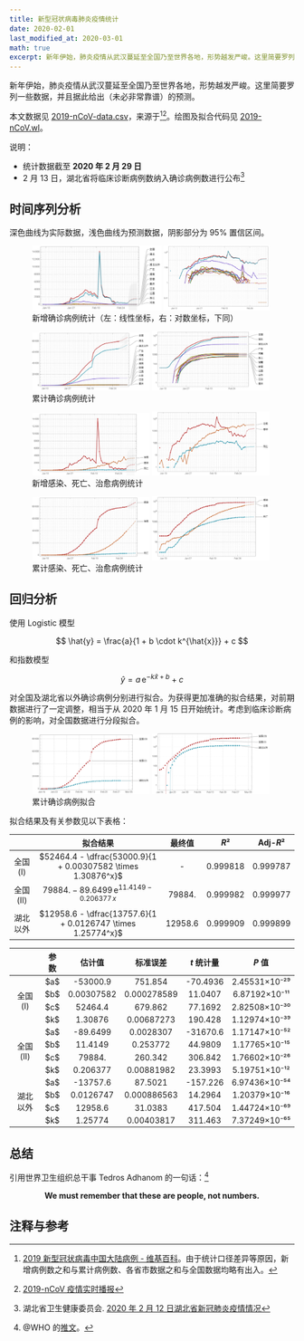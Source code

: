 ```yaml
---
title: 新型冠状病毒肺炎疫情统计
date: 2020-02-01
last_modified_at: 2020-03-01
math: true
excerpt: 新年伊始，肺炎疫情从武汉蔓延至全国乃至世界各地，形势越发严峻。这里简要罗列一些数据，并且据此给出（未必非常靠谱）的预测。
---
```


新年伊始，肺炎疫情从武汉蔓延至全国乃至世界各地，形势越发严峻。这里简要罗列一些数据，并且据此给出（未必非常靠谱）的预测。

本文数据见 [2019-nCoV-data.csv](https://github.com/stone-zeng/stone-zeng.github.io/blob/main/src/wuhan-coronavirus/2019-nCoV-data.csv)，来源于[^2019-nCoV-wiki][^2019-nCoV-tg]。绘图及拟合代码见 [2019-nCoV.wl](https://github.com/stone-zeng/stone-zeng.github.io/blob/main/src/wuhan-coronavirus/2019-nCoV.wl)。

[^2019-nCoV-wiki]: [2019 新型冠状病毒中国大陆病例 - 维基百科](https://zh.wikipedia.org/wiki/2019新型冠状病毒中国大陆病例)。由于统计口径差异等原因，新增病例数之和与累计病例数、各省市数据之和与全国数据均略有出入。
[^2019-nCoV-tg]: [2019-nCoV 疫情实时播报](https://t.me/nCoV2019)

说明：

- 统计数据截至 **2020 年 2 月 29 日**
- 2 月 13 日，湖北省将临床诊断病例数纳入确诊病例数进行公布[^hubei-02-13]

[^hubei-02-13]: 湖北省卫生健康委员会. [2020 年 2 月 12 日湖北省新冠肺炎疫情情况](https://wjw.hubei.gov.cn/bmdt/ztzl/fkxxgzbdgrfyyq/xxfb/202002/t20200213_2025580.shtml)

## 时间序列分析

深色曲线为实际数据，浅色曲线为预测数据，阴影部分为 95% 置信区间。

<figure>
  <img src="../images/wuhan-coronavirus/2019-nCoV-new.svg" alt="2019-nCoV-new" style="width: 54%;" class="invert">
  <img src="../images/wuhan-coronavirus/2019-nCoV-new-log.svg" alt="2019-nCoV-new-log" style="width: 44%;" class="invert">
  <figcaption>新增确诊病例统计（左：线性坐标，右：对数坐标，下同）</figcaption>
</figure>

<figure>
  <img src="../images/wuhan-coronavirus/2019-nCoV-total.svg" alt="2019-nCoV-total" style="width: 49%;" class="invert">
  <img src="../images/wuhan-coronavirus/2019-nCoV-total-log.svg" alt="2019-nCoV-total-log" style="width: 49%;" class="invert">
  <figcaption>累计确诊病例统计</figcaption>
</figure>

<figure>
  <img src="../images/wuhan-coronavirus/2019-nCoV-new-death-recovered.svg" alt="2019-nCoV-new-death-recovered" style="width: 49%;" class="invert">
  <img src="../images/wuhan-coronavirus/2019-nCoV-new-death-recovered-log.svg" alt="2019-nCoV-new-death-recovered-log" style="width: 49%;" class="invert">
  <figcaption>新增感染、死亡、治愈病例统计</figcaption>
</figure>

<figure>
  <img src="../images/wuhan-coronavirus/2019-nCoV-death-recovered.svg" alt="2019-nCoV-death-recovered" style="width: 49%;" class="invert">
  <img src="../images/wuhan-coronavirus/2019-nCoV-death-recovered-log.svg" alt="2019-nCoV-death-recovered-log" style="width: 49%;" class="invert">
  <figcaption>累计感染、死亡、治愈病例统计</figcaption>
</figure>

## 回归分析

使用 Logistic 模型

$$
\hat{y} = \frac{a}{1 + b \cdot k^{\hat{x}}} + c
$$

和指数模型

$$
\hat{y} = a \, \mathrm{e}^{-k\hat{x} + b} + c
$$

对全国及湖北省以外确诊病例分别进行拟合。为获得更加准确的拟合结果，对前期数据进行了一定调整，相当于从 2020 年 1 月 15 日开始统计。考虑到临床诊断病例的影响，对全国数据进行分段拟合。

<figure>
  <img src="../images/wuhan-coronavirus/2019-nCoV-regression.svg" alt="2019-nCoV-regression" style="width: 49%;" class="invert">
  <img src="../images/wuhan-coronavirus/2019-nCoV-regression-log.svg" alt="2019-nCoV-regression-log" style="width: 49%;" class="invert">
  <figcaption>累计确诊病例拟合</figcaption>
</figure>

拟合结果及有关参数见以下表格：

<!-- {:style="width: 100%;"} -->
|           | 拟合结果                                                     | 最终值  | *R*²     | Adj-*R*² |
|:---------:|:------------------------------------------------------------:|:-------:|:--------:|:--------:|
| 全国 (I)  | $52464.4 - \dfrac{53000.9}{1 + 0.00307582 \times 1.30876^x}$ | -       | 0.999818 | 0.999787 |
| 全国 (II) | $79884. - 89.6499 \, \mathrm{e}^{11.4149 - 0.206377 \, x}$   | 79884.  | 0.999982 | 0.999977 |
| 湖北以外  | $12958.6 - \dfrac{13757.6}{1 + 0.0126747 \times 1.25774^x}$  | 12958.6 | 0.999909 | 0.999899 |

<table style="width: 100%; text-align: center;">
  <thead>
    <tr>
      <th></th><th>参数</th><th>估计值</th><th>标准误差</th><th><em>t</em> 统计量</th><th><em>P</em> 值</th>
    </tr>
  </thead>
  <tbody>
    <tr>
      <td rowspan="4">全国 (I)</td>
      <td>$a$</td><td>-53000.9</td><td>751.854</td><td>-70.4936</td><td>2.45531×10⁻²⁹</td>
    </tr>
    <tr>
      <td>$b$</td><td>0.00307582</td><td>0.000278589</td><td>11.0407</td><td>6.87192×10⁻¹¹</td>
    </tr>
    <tr>
      <td>$c$</td><td>52464.4</td><td>679.862</td><td>77.1692</td><td>2.82508×10⁻³⁰</td>
    </tr>
    <tr>
      <td>$k$</td><td>1.30876</td><td>0.00687273</td><td>190.428</td><td>1.12974×10⁻³⁹</td>
    </tr>
    <tr>
      <td rowspan="4">全国 (II)</td>
      <td>$a$</td><td>-89.6499</td><td>0.0028307</td><td>-31670.6</td><td>1.17147×10⁻⁵²</td>
    </tr>
    <tr>
      <td>$b$</td><td>11.4149</td><td>0.253772</td><td>44.9809</td><td>1.17765×10⁻¹⁵</td>
    </tr>
    <tr>
      <td>$c$</td><td>79884.</td><td>260.342</td><td>306.842</td><td>1.76602×10⁻²⁶</td>
    </tr>
    <tr>
      <td>$k$</td><td>0.206377</td><td>0.00881982</td><td>23.3993</td><td>5.19751×10⁻¹²</td>
    </tr>
    <tr>
      <td rowspan="4">湖北以外</td>
      <td>$a$</td><td>-13757.6</td><td>87.5021</td><td>-157.226</td><td>6.97436×10⁻⁵⁴</td>
    </tr>
    <tr>
      <td>$b$</td><td>0.0126747</td><td>0.000886563</td><td>14.2964</td><td>1.20379×10⁻¹⁶</td>
    </tr>
    <tr>
      <td>$c$</td><td>12958.6</td><td>31.0383</td><td>417.504</td><td>1.44724×10⁻⁶⁹</td>
    </tr>
    <tr>
      <td>$k$</td><td>1.25774</td><td>0.00403817</td><td>311.463</td><td>7.37249×10⁻⁶⁵</td>
    </tr>
  </tbody>
</table>

<!-- x⁰ x¹ x² x³ x⁴ x⁵ x⁶ x⁷ x⁸ x⁹ x⁺ x⁻ x⁼ x⁽ x⁾ xⁿ -->

## 总结

引用世界卫生组织总干事 Tedros Adhanom 的一句话：[^who-twitter]

[^who-twitter]: @WHO 的[推文](https://twitter.com/WHO/status/1222969618505093121)。

<p style="text-align: center">
<strong>We must remember that these are people, not numbers.</strong>
</p>

## 注释与参考

<div id="footnotes"></div>

